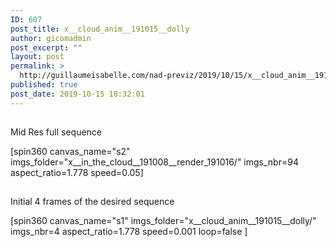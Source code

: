 ```yaml
---
ID: 607
post_title: x__cloud_anim__191015__dolly
author: gicomadmin
post_excerpt: ""
layout: post
permalink: >
  http://guillaumeisabelle.com/nad-previz/2019/10/15/x__cloud_anim__191015__dolly/
published: true
post_date: 2019-10-15 18:32:01
---
```

<!-- wp:heading -->

##   
Mid Res full sequence   


<!-- /wp:heading -->

<!-- wp:block-lab/stc-vision-block {"vision":"Evaluating the paralaxing in the cloud"} /-->

<!-- wp:paragraph -->

[spin360 canvas_name="s2" imgs_folder="x\_\_in_the_cloud\_\_191008__render_191016/" imgs_nbr=94 aspect_ratio=1.778 speed=0.05] 

<!-- /wp:paragraph -->

<!-- wp:heading -->

##   
Initial 4 frames of the desired sequence  


<!-- /wp:heading -->

<!-- wp:paragraph -->

[spin360 canvas_name="s1" imgs_folder="x\_\_cloud_anim\_\_191015__dolly/" imgs_nbr=4 aspect_ratio=1.778 speed=0.001 loop=false ] 

<!-- /wp:paragraph -->